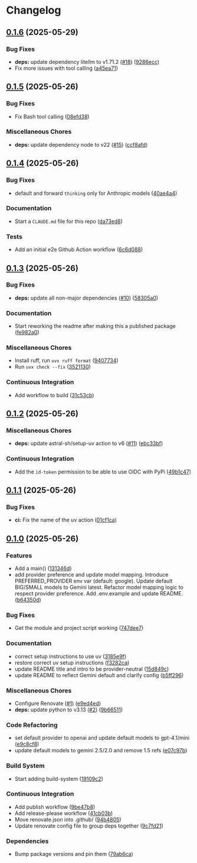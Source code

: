 # Changelog

## [0.1.6](https://github.com/dbirks/claude-code-proxy/compare/v0.1.5...v0.1.6) (2025-05-29)


### Bug Fixes

* **deps:** update dependency litellm to v1.71.2 ([#18](https://github.com/dbirks/claude-code-proxy/issues/18)) ([9286ecc](https://github.com/dbirks/claude-code-proxy/commit/9286eccb4934c726bb5d268de116326df471138a))
* Fix more issues with tool calling ([a45ea71](https://github.com/dbirks/claude-code-proxy/commit/a45ea71a363836a71b308d6d1be003000a937c52))

## [0.1.5](https://github.com/dbirks/claude-code-proxy/compare/v0.1.4...v0.1.5) (2025-05-26)


### Bug Fixes

* Fix Bash tool calling ([08efd38](https://github.com/dbirks/claude-code-proxy/commit/08efd38d75aebe7bef410b258c49fa62a40ae4ab))


### Miscellaneous Chores

* **deps:** update dependency node to v22 ([#15](https://github.com/dbirks/claude-code-proxy/issues/15)) ([ccf8afd](https://github.com/dbirks/claude-code-proxy/commit/ccf8afd19ad75846b5dee71f05e9d775aba9f212))

## [0.1.4](https://github.com/dbirks/claude-code-proxy/compare/v0.1.3...v0.1.4) (2025-05-26)


### Bug Fixes

* default and forward `thinking` only for Anthropic models ([40ae4a4](https://github.com/dbirks/claude-code-proxy/commit/40ae4a4ca7c74038a44c417f1a5ae7419ae45561))


### Documentation

* Start a `CLAUDE.md` file for this repo ([da73ed8](https://github.com/dbirks/claude-code-proxy/commit/da73ed828c89d85666a6a28ee03a76c571dd7682))


### Tests

* Add an initial e2e Github Action workflow ([6c6d088](https://github.com/dbirks/claude-code-proxy/commit/6c6d088b14c2f1744c2f891c0c819b2a8018ad28))

## [0.1.3](https://github.com/dbirks/claude-code-proxy/compare/v0.1.2...v0.1.3) (2025-05-26)


### Bug Fixes

* **deps:** update all non-major dependencies ([#10](https://github.com/dbirks/claude-code-proxy/issues/10)) ([58305a0](https://github.com/dbirks/claude-code-proxy/commit/58305a0fd7c8a07948ff7cf8c0bb7dc35c507b95))


### Documentation

* Start reworking the readme after making this a published package ([fe982a0](https://github.com/dbirks/claude-code-proxy/commit/fe982a00c8daba2d775e9a42c3be6b1e96ea64a1))


### Miscellaneous Chores

* Install ruff, run `uvx ruff format` ([9407734](https://github.com/dbirks/claude-code-proxy/commit/94077346f57e94dba6f516b202f23c1f0125ac24))
* Run `uvx check --fix` ([3521130](https://github.com/dbirks/claude-code-proxy/commit/3521130f195507c7f3fb08fddeaec2966f177b12))


### Continuous Integration

* Add workflow to build ([31c53cb](https://github.com/dbirks/claude-code-proxy/commit/31c53cb1f42529362c5fc8baa1557849eabcc9f1))

## [0.1.2](https://github.com/dbirks/claude-code-proxy/compare/v0.1.1...v0.1.2) (2025-05-26)


### Miscellaneous Chores

* **deps:** update astral-sh/setup-uv action to v6 ([#11](https://github.com/dbirks/claude-code-proxy/issues/11)) ([ebc33bf](https://github.com/dbirks/claude-code-proxy/commit/ebc33bfb2d47a6042d4654ca6b93498b244abd78))


### Continuous Integration

* Add the `id-token` permission to be able to use OIDC with PyPi ([49b1c47](https://github.com/dbirks/claude-code-proxy/commit/49b1c4709532534bdad7e92d03bd2a71deddb6c7))

## [0.1.1](https://github.com/dbirks/claude-code-proxy/compare/v0.1.0...v0.1.1) (2025-05-26)


### Bug Fixes

* **ci:** Fix the name of the uv action ([01cf1ca](https://github.com/dbirks/claude-code-proxy/commit/01cf1cadbd56777f10f8dbaeed479fd4089de2ac))

## [0.1.0](https://github.com/dbirks/claude-code-proxy/compare/v0.0.1...v0.1.0) (2025-05-26)


### Features

* Add a main() ([131346d](https://github.com/dbirks/claude-code-proxy/commit/131346de63e9914e716f93c65fb78190ef228de2))
* add provider preference and update model mapping. Introduce PREFERRED_PROVIDER env var (default: google). Update default BIG/SMALL models to Gemini latest. Refactor model mapping logic to respect provider preference. Add .env.example and update README. ([b64350d](https://github.com/dbirks/claude-code-proxy/commit/b64350df69206a5b8b998e64090db222364e726a))


### Bug Fixes

* Get the module and project.script working ([747dee7](https://github.com/dbirks/claude-code-proxy/commit/747dee7f44b988f4d3ded098ca939ef136f0767c))


### Documentation

* correct setup instructions to use uv ([3185e9f](https://github.com/dbirks/claude-code-proxy/commit/3185e9f6a7240c76806e9d7c96b2d14de0df9321))
* restore correct uv setup instructions ([f3282ca](https://github.com/dbirks/claude-code-proxy/commit/f3282ca21d72fbe9c0ae77bac48eb51d87d9b9d0))
* update README title and intro to be provider-neutral ([15d849c](https://github.com/dbirks/claude-code-proxy/commit/15d849cc0303a6dc66243df10eeef110bb961ae4))
* update README to reflect Gemini default and clarify config ([b5ff296](https://github.com/dbirks/claude-code-proxy/commit/b5ff29669fa331d68fb139b9c85ca36975fa1961))


### Miscellaneous Chores

* Configure Renovate ([#1](https://github.com/dbirks/claude-code-proxy/issues/1)) ([e9ed4ed](https://github.com/dbirks/claude-code-proxy/commit/e9ed4edecbccd130b9b1d6e61faf8070d0d35362))
* **deps:** update python to v3.13 ([#2](https://github.com/dbirks/claude-code-proxy/issues/2)) ([9b66511](https://github.com/dbirks/claude-code-proxy/commit/9b665111674ff74840e97f6537bff0fc8559444c))


### Code Refactoring

* set default provider to openai and update default models to gpt-4.1/mini ([e9c8cf8](https://github.com/dbirks/claude-code-proxy/commit/e9c8cf8de6e8f11cf54dd677634e9796e040f2fd))
* update default models to gemini 2.5/2.0 and remove 1.5 refs ([e07c97b](https://github.com/dbirks/claude-code-proxy/commit/e07c97b7a2cbe36d64b7fc10c763e26d7f628caf))


### Build System

* Start adding build-system ([19109c2](https://github.com/dbirks/claude-code-proxy/commit/19109c21ff68dd97286f17e2ae425374ddef901a))


### Continuous Integration

* Add publish workflow ([9be47b8](https://github.com/dbirks/claude-code-proxy/commit/9be47b8a7582e6d5c61d8c9c66af5574f1aae67d))
* Add release-please workflow ([41cb03b](https://github.com/dbirks/claude-code-proxy/commit/41cb03befb0d920101b1a24e87e39950df5fbc2c))
* Move renovate.json into .github/ ([94b4805](https://github.com/dbirks/claude-code-proxy/commit/94b48053210fe2c1851671e066c4976687410938))
* Update renovate config file to group deps together ([9c7fd21](https://github.com/dbirks/claude-code-proxy/commit/9c7fd219ae1b993b941228a5286cd2a4cdd53977))


### Dependencies

* Bump package versions and pin them ([79ab6ca](https://github.com/dbirks/claude-code-proxy/commit/79ab6caa1cb3f6eeea000e30d1af0a9e8f197d80))
